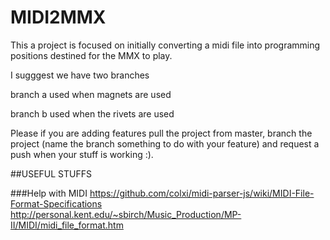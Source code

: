# MIDI2MMX
This a project is focused on initially converting a midi file into programming positions destined for the MMX to play.

I sugggest we have two branches 

branch a used when magnets are used

branch b used when the rivets are used

Please if you are adding features pull the project from master, branch the project (name the branch something to do with your feature) and request a push when your stuff is working :).


##USEFUL STUFFS

###Help with MIDI
https://github.com/colxi/midi-parser-js/wiki/MIDI-File-Format-Specifications
http://personal.kent.edu/~sbirch/Music_Production/MP-II/MIDI/midi_file_format.htm
